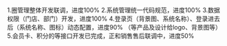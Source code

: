 1.圈管理整体开发联调，进度100%
2.系统管理统一代码规范，进度100%
3.数据权限（门店、部门）开发，进度100%
4.登录页（背景图、系统名称）、登录进去后（系统名称、图标）动态配置，进度90% （等产品及设计给logo、背景图等）
5.会员卡、积分的等接口开发已完成，正和销售售后联调中，进度50%